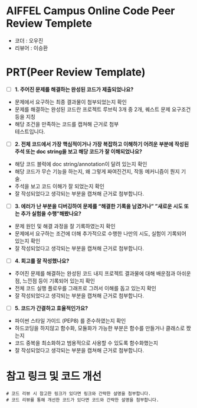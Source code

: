 # AIFFEL Campus Online Code Peer Review Templete
- 코더 : 오우진
- 리뷰어 : 이승환


# PRT(Peer Review Template)
- [ ] **1. 주어진 문제를 해결하는 완성된 코드가 제출되었나요?**
- 문제에서 요구하는 최종 결과물이 첨부되었는지 확인
- 문제를 해결하는 완성된 코드란 프로젝트 루브릭 3개 중 2개,
퀘스트 문제 요구조건 등을 지칭
- 해당 조건을 만족하는 코드를 캡쳐해 근거로 첨부   
  테스트입니다.

- [ ] **2. 전체 코드에서 가장 핵심적이거나 가장 복잡하고 이해하기 어려운 부분에 작성된
주석 또는 doc string을 보고 해당 코드가 잘 이해되었나요?**
- 해당 코드 블럭에 doc string/annotation이 달려 있는지 확인
- 해당 코드가 무슨 기능을 하는지, 왜 그렇게 짜여진건지, 작동 메커니즘이 뭔지 기술.
- 주석을 보고 코드 이해가 잘 되었는지 확인
- 잘 작성되었다고 생각되는 부분을 캡쳐해 근거로 첨부합니다.

- [ ] **3. 에러가 난 부분을 디버깅하여 문제를 “해결한 기록을 남겼거나”
”새로운 시도 또는 추가 실험을 수행”해봤나요?**
- 문제 원인 및 해결 과정을 잘 기록하였는지 확인
- 문제에서 요구하는 조건에 더해 추가적으로 수행한 나만의 시도,
실험이 기록되어 있는지 확인
- 잘 작성되었다고 생각되는 부분을 캡쳐해 근거로 첨부합니다.

- [ ] **4. 회고를 잘 작성했나요?**
- 주어진 문제를 해결하는 완성된 코드 내지 프로젝트 결과물에 대해
배운점과 아쉬운점, 느낀점 등이 기록되어 있는지 확인
- 전체 코드 실행 플로우를 그래프로 그려서 이해를 돕고 있는지 확인
- 잘 작성되었다고 생각되는 부분을 캡쳐해 근거로 첨부합니다.

- [ ] **5. 코드가 간결하고 효율적인가요?**
- 파이썬 스타일 가이드 (PEP8) 를 준수하였는지 확인
- 하드코딩을 하지않고 함수화, 모듈화가 가능한 부분은 함수를 만들거나 클래스로 짰는지
- 코드 중복을 최소화하고 범용적으로 사용할 수 있도록 함수화했는지
- 잘 작성되었다고 생각되는 부분을 캡쳐해 근거로 첨부합니다.


# 참고 링크 및 코드 개선
```
# 코드 리뷰 시 참고한 링크가 있다면 링크와 간략한 설명을 첨부합니다.
# 코드 리뷰를 통해 개선한 코드가 있다면 코드와 간략한 설명을 첨부합니다.
